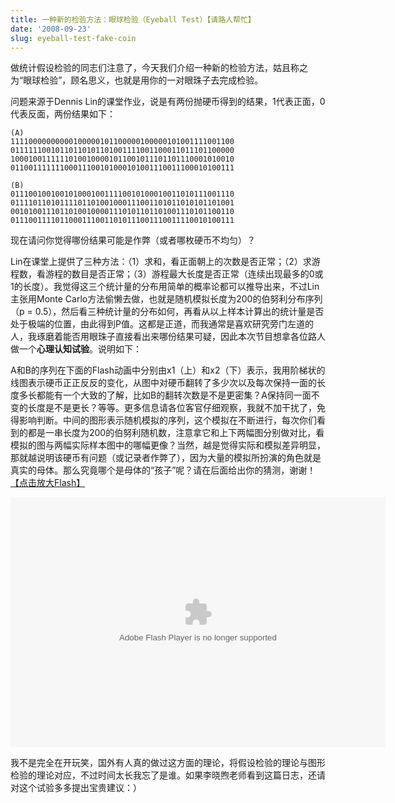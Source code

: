 ```yaml
---
title: 一种新的检验方法：眼球检验（Eyeball Test）【请路人帮忙】
date: '2008-09-23'
slug: eyeball-test-fake-coin
---
```


做统计假设检验的同志们注意了，今天我们介绍一种新的检验方法，姑且称之为“眼球检验”，顾名思义，也就是用你的一对眼珠子去完成检验。

问题来源于Dennis Lin的课堂作业，说是有两份抛硬币得到的结果，1代表正面，0代表反面，两份结果如下：

    
    (A)
    11110000000000100000101100000100000101001111001100
    01111110010110110101101001111001100011011101100000
    10001001111110100100001011001011101101110001010010
    01100111111100011100101000101001110011100010100111
    
    (B)
    01110010010010100010011110010100010011010111001110
    01111011010111101101001000111001101011010101101001
    00101001110110100100001110101101101001110101100110
    01110011110110001110011010111001110011110010100111


现在请问你觉得哪份结果可能是作弊（或者哪枚硬币不均匀）？

Lin在课堂上提供了三种方法：（1）求和，看正面朝上的次数是否正常；（2）求游程数，看游程的数目是否正常；（3）游程最大长度是否正常（连续出现最多的0或1的长度）。我觉得这三个统计量的分布用简单的概率论都可以推导出来，不过Lin主张用Monte Carlo方法偷懒去做，也就是随机模拟长度为200的伯努利分布序列（p = 0.5），然后看三种统计量的分布如何，再看从以上样本计算出的统计量是否处于极端的位置，由此得到P值。这都是正道，而我通常是喜欢研究旁门左道的人，我琢磨着能否用眼珠子直接看出来哪份结果可疑，因此本次节目想拿各位路人做一个**心理认知试验**。说明如下：

A和B的序列在下面的Flash动画中分别由x1（上）和x2（下）表示，我用阶梯状的线图表示硬币正正反反的变化，从图中对硬币翻转了多少次以及每次保持一面的长度多长都能有一个大致的了解，比如B的翻转次数是不是更密集？A保持同一面不变的长度是不是更长？等等。更多信息请各位客官仔细观察，我就不加干扰了，免得影响判断。中间的图形表示随机模拟的序列，这个模拟在不断进行，每次你们看到的都是一串长度为200的伯努利随机数，注意拿它和上下两幅图分别做对比，看模拟的图与两幅实际样本图中的哪幅更像？当然，越是觉得实际和模拟差异明显，那就越说明该硬币有问题（或记录者作弊了），因为大量的模拟所扮演的角色就是真实的母体。那么究竟哪个是母体的“孩子”呢？请在后面给出你的猜测，谢谢！[【点击放大Flash】](http://animation.r-forge.r-project.org/swf/fair-coin.swf)

<embed width="600" height="400" src="http://animation.r-forge.r-project.org/swf/fair-coin.swf" type="application/x-shockwave-flash">

我不是完全在开玩笑，国外有人真的做过这方面的理论，将假设检验的理论与图形检验的理论对应，不过时间太长我忘了是谁。如果李晓煦老师看到这篇日志，还请对这个试验多多提出宝贵建议：）
